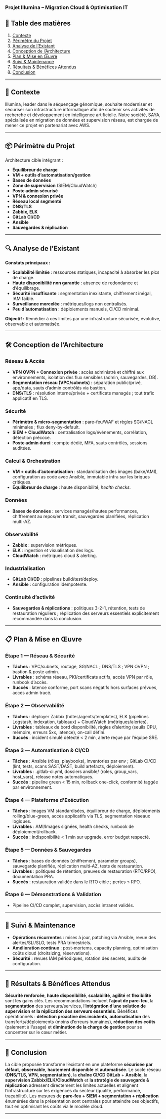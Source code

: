 ### Projet Illumina – Migration Cloud & Optimisation IT

## 📑 Table des matières
1. [Contexte](#-contexte)
2. [Périmètre du Projet](#-périmètre-du-projet)
3. [Analyse de l’Existant](#-analyse-de-lexistant)
4. [Conception de l’Architecture](#-conception-de-larchitecture)
5. [Plan & Mise en Œuvre](#-plan--mise-en-œuvre)
6. [Suivi & Maintenance](#-suivi--maintenance)
7. [Résultats & Bénéfices Attendus](#-résultats--bénéfices-attendus)
8. [Conclusion](#-conclusion)

---

## 📌 Contexte

Illumina, leader dans le séquençage génomique, souhaite moderniser et sécuriser son infrastructure informatique afin de soutenir ses activités de recherche et développement en intelligence artificielle. Notre société, SAYA, spécialisée en migration de données et supervision réseau, est chargée de mener ce projet en partenariat avec AWS.

---

## 📦 Périmètre du Projet
Architecture cible intégrant :
- **Équilibreur de charge**
- **VM + outils d’automatisation/gestion**
- **Bases de données**
- **Zone de supervision** (SIEM/CloudWatch)
- **Poste admin sécurisé**
- **VPN & connexion privée**
- **Réseau local segmenté**
- **DNS/TLS**
- **Zabbix, ELK**
- **GitLab CI/CD**
- **Ansible**
- **Sauvegardes & réplication**

---

## 🔍 Analyse de l’Existant
**Constats principaux :**
- **Scalabilité limitée** : ressources statiques, incapacité à absorber les pics de charge.
- **Haute disponibilité non garantie** : absence de redondance et d’équilibrage.
- **Sécurité insuffisante** : segmentation inexistante, chiffrement inégal, IAM faible.
- **Surveillance morcelée** : métriques/logs non centralisés.
- **Peu d’automatisation** : déploiements manuels, CI/CD minimal.

**Objectif :** Remédier à ces limites par une infrastructure sécurisée, évolutive, observable et automatisée.

---


## 🛠 Conception de l’Architecture

### Réseau & Accès
- **VPN OVPN + Connexion privée** : accès administré et chiffré aux environnements, isolation des flux sensibles (admin, sauvegardes, DB).
- **Segmentation réseau (VPC/subnets)** : séparation public/privé, app/data, sauts d’admin contrôlés via bastion.
- **DNS/TLS** : résolution interne/privée + certificats managés ; tout trafic applicatif en TLS.

### Sécurité
- **Périmètre & micro-segmentation** : pare-feu/WAF et règles SG/NACL minimales ; flux deny-by-default.
- **SIEM + CloudWatch** : centralisation logs/événements, corrélation, détection précoce.
- **Poste admin durci** : compte dédié, MFA, sauts contrôlés, sessions auditées.

### Calcul & Orchestration
- **VM + outils d’automatisation** : standardisation des images (bake/AMI), configuration as code avec Ansible, immutable infra sur les briques critiques.
- **Équilibreur de charge** : haute disponibilité, *health checks*.

### Données
- **Bases de données** : services managés/hautes performances, chiffrement au repos/en transit, sauvegardes planifiées, réplication multi-AZ.       

### Observabilité
- **Zabbix** : supervision métriques.
- **ELK** : ingestion et visualisation des logs.
- **CloudWatch** : métriques cloud & alerting.

### Industrialisation
- **GitLab CI/CD** : pipelines build/test/deploy.
- **Ansible** : configuration idempotente.

### Continuité d’activité
- **Sauvegardes & réplications** : politiques 3-2-1, rétention, tests de restauration réguliers ; réplication des serveurs essentiels explicitement recommandée dans la conclusion.

---

## 📋 Plan & Mise en Œuvre

### Étape 1 — Réseau & Sécurité
- **Tâches** : VPC/subnets, routage, SG/NACL ; DNS/TLS ; VPN OVPN ; bastion & poste admin.
- **Livrables** : schéma réseau, PKI/certificats actifs, accès VPN par rôle, runbook d’accès.
- **Succès** : latence conforme, port scans négatifs hors surfaces prévues, accès admin tracé.

### Étape 2 — Observabilité
- **Tâches** : déployer Zabbix (hôtes/agents/templates), ELK (pipelines Logstash, indexation, tableaux) + CloudWatch (métriques/alertes).
- **Livrables** : tableaux de bord disponibilité, règles d’alerting (seuils CPU, mémoire, erreurs 5xx, latence), on-call défini.
- **Succès** : incident simulé détecté < 2 min, alerte reçue par l’équipe SRE.

### Étape 3 — Automatisation & CI/CD
- **Tâches** : Ansible (rôles, playbooks), inventories par env ; GitLab CI/CD (lint, tests, scans SAST/DAST, build artefacts, déploiement).
- **Livrables** : .gitlab-ci.yml, dossiers ansible/ (roles, group_vars, host_vars), release notes automatiques.
- **Succès** : pipeline green < 15 min, rollback one-click, conformité taggée par environnement.

### Étape 4 — Plateforme d’Exécution
- **Tâches** : images VM standardisées, équilibreur de charge, déploiements rolling/blue-green, accès applicatifs via TLS, segmentation réseaux logiques.
- **Livrables** : AMI/Images signées, health checks, runbook de déploiement/rollback.
- **Succès** : indisponibilité < 1 min sur upgrade, error budget respecté.

### Étape 5 — Données & Sauvegardes
- **Tâches** : bases de données (chiffrement, parameter groups), sauvegarde planifiée, réplication multi-AZ, tests de restauration.
- **Livrables** : politiques de rétention, preuves de restauration (RTO/RPO), documentation PRA.
- **Succès** : restauration validée dans le RTO cible ; pertes ≤ RPO.

### Étape 6 — Démonstrations & Validation
- Pipeline CI/CD complet, supervision, accès intranet validés.

---

## 🔄 Suivi & Maintenance
- **Opérations récurrentes** : mises à jour, patching via Ansible, revue des alertes/SLI/SLO, tests PRA trimestriels.
- **Amélioration continue** : post-mortems, capacity planning, optimisation coûts cloud (droitsizing, réservations).
- **Sécurité** : revues IAM périodiques, rotation des secrets, audits de configuration.

---

## 🚀 Résultats & Bénéfices Attendus
**Sécurité renforcée**, **haute disponibilité**, **scalabilité**, **agilité** et **flexibilité** sont les gains clés.
Les recommandations incluent l’**ajout de pare-feu**, la **segmentation** des serveurs/services, l’**intégration d’une solution de supervision** et **la réplication des serveurs essentiels**.
Bénéfices opérationnels : **détection proactive des incidents**, **automatisation** des transferts/déploiements (moins d’erreurs humaines), **réduction des coûts** (paiement à l’usage) et **diminution de la charge de gestion** pour se concentrer sur le cœur métier.

---

## 🏁 Conclusion
La cible proposée transforme l’existant en une plateforme **sécurisée par défaut**, **observable**, **hautement disponible** et **automatisée**. Le socle réseau **(DNS/TLS, VPN, segmentation)**, la **chaîne CI/CD GitLab** + **Ansible**, la **supervision Zabbix/ELK/CloudWatch** et **la stratégie de sauvegarde & réplication** adressent directement les limites actuelles et alignent l’infrastructure sur les exigences du secteur (qualité, performance, traçabilité). Les mesures de **pare-feu + SIEM + segmentation + réplication** énumérées dans la présentation sont centrales pour atteindre ces objectifs, tout en optimisant les coûts via le modèle cloud.

---